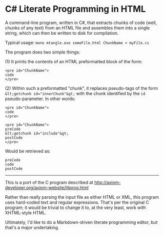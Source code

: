# C# Literate Programming in HTML

A command-line program, written in C#, that extracts chunks of code (well, chunks of any text)
from an HTML file and assembles them into a single string, which can then be written to 
disk for compilation. 

Typical usage: `mono mtangle.exe someFile.html ChunkName > myFile.cs`

The program does two simple things:

(1) It prints the contents of an HTML preformatted block of the form:

    <pre id="ChunkName">
    code
    </pre>

(2) Within such a preformatted "chunk", it replaces pseudo-tags of the form `&lt;getchunk id="innerChunk"&gt;`
with the chunk identified by the `id` pseudo-parameter. In other words:

    <pre id="ChunkName">
    code
    </pre>

    <pre id="ChunkName">
    preCode
    &lt;getchunk id="include"&gt;
    postCode
    </pre>
    
Would be retrieved as:

    preCode
    code
    postCode
    
---    

This is a port of the C program described at http://axiom-developer.org/axiom-website/litprog.html

Rather than really parsing the input file as either HTML or XML, this program uses hard-coded text 
and regular expressions. That's per the original C program; it would be trivial to change it to, 
at the very least, work with XHTML-style HTML. 

Ultimately, I'd like to do a Markdown-driven literate programming editor, but that's a major undertaking.